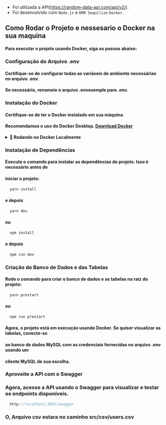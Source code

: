 - Foi utilizada a API(https://random-data-api.com/api/v2/).
- Foi desenvolvido com `Node.js` e `ORM Sequilize` `Docker`.

## Como Rodar o Projeto e nessesario o Docker na sua maquina
#### Para executar o projeto usando Docker, siga os passos abaixo:

### Configuração do Arquivo .env
#### Certifique-se de configurar todas as variáveis de ambiente necessárias no arquivo .env.
#### Se necessário, renomeie o arquivo .envexemple para .env.

### Instalação do Docker
#### Certifique-se de ter o Docker instalado em sua máquina.
#### Recomendamos o uso do Docker Desktop. [Download Docker](https://www.docker.com/products/docker-desktop/)

<details>
  <summary>
    <strong>🐳 Rodando no Docker Localmente</strong>
  </summary><br>

### Execução do Docker Compose
#### No terminal, execute o comando abaixo na raiz do projeto para iniciar os containers
#### definidos no arquivo docker-compose.yml:

> Rode o serviço `MYSQL` com o comando `docker compose up -d`.

```javascript
 docker-compose up -d
```

- Esse serviço irá inicializar um container chamado `api_randon_db`.
- A partir daqui você pode rodar o container `api_randon_db` via CLI ou via um editor de código de sua preferência. Ex: VSCode.
- Lembre-se de verificar se a sua porta 3001 e 3306:3306 não está ocupada.
- A aplicação estará disponível em `http://localhost:3001` e o MYSQL na porta 3306:3306.
- A flag `-d` roda o container em segundo plano.

> Use o comando `docker container exec -it api_randon_db sh`.

```javascript
docker container exec -it api_randon_db sh
```

- Este comando fornecerá acesso ao terminal interativo do container criado pelo Docker Compose,
- que está em execução em segundo plano. Você pode se conectar ao banco de dados e executar
- consultas, no entanto, não é recomendado fazê-lo diretamente pelo terminal. É mais apropriado
- utilizar uma IDE ou interface gráfica projetada para visualização de bancos do dados e manipular as tabelas.

- A versão local do seu node precisa ser a v18.17.1.

</details>

### Instalação de Dependências
#### Execute o comando para instalar as dependências do projeto. Isso é necessário antes de
#### iniciar o projeto:

```javascript
  yarn install
```
#### e depois 

```javascript
  yarn dev
```

#### ou

```javascript
  npm install
```
#### e depois 

```javascript
  npm run dev
```

### Criação do Banco de Dados e das Tabelas
#### Rode o comando para criar o banco de dados e as tabelas na raiz do projeto:

```javascript
  yarn prestart
```
#### ou

```javascript
  npm run prestart
```

#### Agora, o projeto está em execução usando Docker. Se quiser visualizar as tabelas, conecte-se
#### ao banco de dados MySQL com as credenciais fornecidas no arquivo .env usando um
#### cliente MySQL de sua escolha.

### Aproveite a API com o Swagger

### Agora, acesse a API usando o Swagger para visualizar e testar os endpoints disponíveis.

```javascript
  http://localhost:3001/swagger
```

### O, Arquivo csv estara no caminho src/csv/users.csv